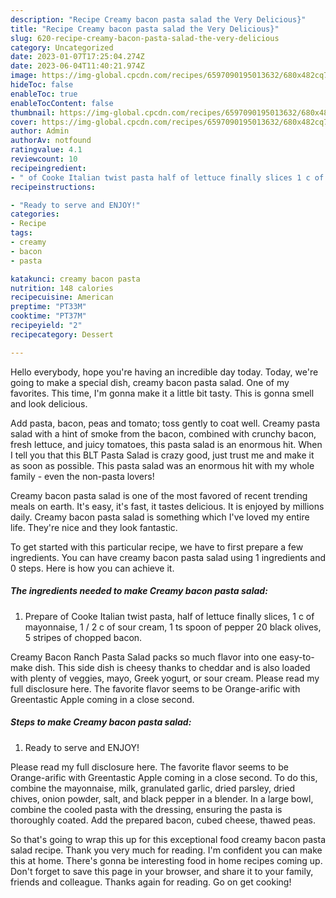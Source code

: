 ```yaml
---
description: "Recipe Creamy bacon pasta salad the Very Delicious}"
title: "Recipe Creamy bacon pasta salad the Very Delicious}"
slug: 620-recipe-creamy-bacon-pasta-salad-the-very-delicious
category: Uncategorized
date: 2023-01-07T17:25:04.274Z
date: 2023-06-04T11:40:21.974Z
image: https://img-global.cpcdn.com/recipes/6597090195013632/680x482cq70/creamy-bacon-pasta-salad-recipe-main-photo.jpg
hideToc: false
enableToc: true
enableTocContent: false
thumbnail: https://img-global.cpcdn.com/recipes/6597090195013632/680x482cq70/creamy-bacon-pasta-salad-recipe-main-photo.jpg
cover: https://img-global.cpcdn.com/recipes/6597090195013632/680x482cq70/creamy-bacon-pasta-salad-recipe-main-photo.jpg
author: Admin
authorAv: notfound
ratingvalue: 4.1
reviewcount: 10
recipeingredient:
- " of Cooke Italian twist pasta half of lettuce finally slices 1 c of mayonnaise 1  2 c of sour cream 1 ts spoon of pepper 20 black olives 5 stripes of chopped bacon"
recipeinstructions:

- "Ready to serve and ENJOY!"
categories:
- Recipe
tags:
- creamy
- bacon
- pasta

katakunci: creamy bacon pasta 
nutrition: 148 calories
recipecuisine: American
preptime: "PT33M"
cooktime: "PT37M"
recipeyield: "2"
recipecategory: Dessert

---
```



Hello everybody, hope you're having an incredible day today. Today, we're going to make a special dish, creamy bacon pasta salad. One of my favorites. This time, I'm gonna make it a little bit tasty. This is gonna smell and look delicious.

Add pasta, bacon, peas and tomato; toss gently to coat well. Creamy pasta salad with a hint of smoke from the bacon, combined with crunchy bacon, fresh lettuce, and juicy tomatoes, this pasta salad is an enormous hit. When I tell you that this BLT Pasta Salad is crazy good, just trust me and make it as soon as possible. This pasta salad was an enormous hit with my whole family - even the non-pasta lovers!

Creamy bacon pasta salad is one of the most favored of recent trending meals on earth. It's easy, it's fast, it tastes delicious. It is enjoyed by millions daily. Creamy bacon pasta salad is something which I've loved my entire life. They're nice and they look fantastic.


To get started with this particular recipe, we have to first prepare a few ingredients. You can have creamy bacon pasta salad using 1 ingredients and 0 steps. Here is how you can achieve it.

<!--inarticleads1-->

##### The ingredients needed to make Creamy bacon pasta salad:

1. Prepare  of Cooke Italian twist pasta, half of lettuce finally slices, 1 c of mayonnaise, 1 / 2 c of sour cream, 1 ts spoon of pepper 20 black olives, 5 stripes of chopped bacon.


Creamy Bacon Ranch Pasta Salad packs so much flavor into one easy-to-make dish. This side dish is cheesy thanks to cheddar and is also loaded with plenty of veggies, mayo, Greek yogurt, or sour cream. Please read my full disclosure here. The favorite flavor seems to be Orange-arific with Greentastic Apple coming in a close second. 

<!--inarticleads2-->

##### Steps to make Creamy bacon pasta salad:


1. Ready to serve and ENJOY!

Please read my full disclosure here. The favorite flavor seems to be Orange-arific with Greentastic Apple coming in a close second. To do this, combine the mayonnaise, milk, granulated garlic, dried parsley, dried chives, onion powder, salt, and black pepper in a blender. In a large bowl, combine the cooled pasta with the dressing, ensuring the pasta is thoroughly coated. Add the prepared bacon, cubed cheese, thawed peas. 

So that's going to wrap this up for this exceptional food creamy bacon pasta salad recipe. Thank you very much for reading. I'm confident you can make this at home. There's gonna be interesting food in home recipes coming up. Don't forget to save this page in your browser, and share it to your family, friends and colleague. Thanks again for reading. Go on get cooking!
